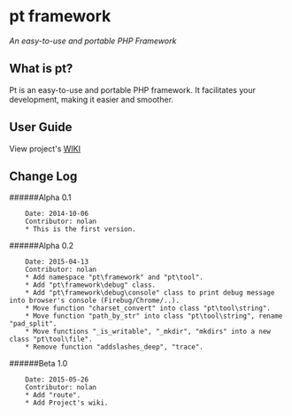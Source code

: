 pt framework
===========================
*An easy-to-use and portable PHP Framework*


What is pt?
---------------------------
Pt is an easy-to-use and portable PHP framework. It facilitates your development, making it easier and smoother.


User Guide
---------------------------
View project's [WIKI](https://github.com/page7/pt/wiki)


Change Log
---------------------------
######Alpha 0.1

		Date: 2014-10-06
		Contributor: nolan
		* This is the first version.

######Alpha 0.2

		Date: 2015-04-13
		Contributor: nolan
		* Add namespace "pt\framework" and "pt\tool".
		* Add "pt\framework\debug" class.
		* Add "pt\framework\debug\console" class to print debug message into browser's console (Firebug/Chrome/..).
		* Move function "charset_convert" into class "pt\tool\string".
		* Move function "path_by_str" into class "pt\tool\string", rename "pad_split".
		* Move functions "_is_writable", "_mkdir", "mkdirs" into a new class "pt\tool\file".
		* Remove function "addslashes_deep", "trace".

######Beta 1.0

		Date: 2015-05-26
		Contributor: nolan
		* Add "route".
		* Add Project's wiki.

